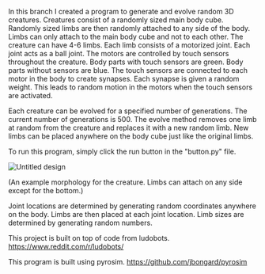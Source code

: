 In this branch I created a program to generate and evolve random 3D creatures. Creatures consist of a randomly sized main body cube. Randomly sized limbs are then randomly attached to any side of the body. Limbs can only attach to the main body cube and not to each other. The creature can have 4-6 limbs. Each limb consists of a motorized joint. Each joint acts as a ball joint. The motors are controlled by touch sensors throughout the creature. Body parts with touch sensors are green. Body parts without sensors are blue. The touch sensors are connected to each motor in the body to create synapses. Each synapse is given a random weight. This leads to random motion in the motors when the touch sensors are activated.

Each creature can be evolved for a specified number of generations. The current number of generations is 500. The evolve method removes one limb at random from the creature and replaces it with a new random limb. New limbs can be placed anywhere on the body cube just like the original limbs.

To run this program, simply click the run button in the "button.py" file.

![Untitled design](https://user-images.githubusercontent.com/110938963/220187874-6f3d3b2f-1173-4c84-890a-fc218051418f.png)

(An example morphology for the creature. Limbs can attach on any side except for the bottom.)

Joint locations are determined by generating random coordinates anywhere on the body.
Limbs are then placed at each joint location. Limb sizes are determined by generating random numbers.

This project is built on top of code from ludobots. https://www.reddit.com/r/ludobots/

This program is built using pyrosim. https://github.com/jbongard/pyrosim
